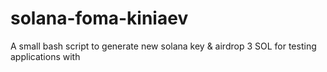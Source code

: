 # solana-foma-kiniaev
A small bash script to generate new solana key &amp; airdrop 3 SOL for testing applications with
